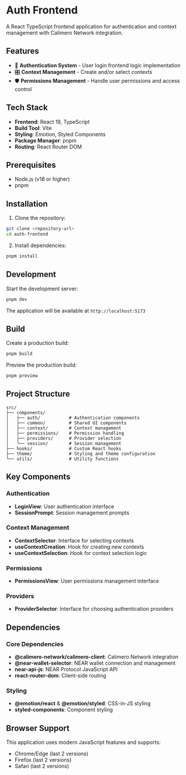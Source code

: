 # Auth Frontend

A React TypeScript frontend application for authentication and context management with Calimero Network integration.

## Features

- 🔐 **Authentication System** - User login frontend logic implementation
- 🎛️ **Context Management** - Create and/or select contexts
- 🛡️ **Permissions Management** - Handle user permissions and access control

## Tech Stack

- **Frontend**: React 19, TypeScript
- **Build Tool**: Vite
- **Styling**: Emotion, Styled Components
- **Package Manager**: pnpm
- **Routing**: React Router DOM

## Prerequisites

- Node.js (v18 or higher)
- pnpm

## Installation

1. Clone the repository:
```bash
git clone <repository-url>
cd auth-frontend
```

2. Install dependencies:
```bash
pnpm install
```

## Development

Start the development server:
```bash
pnpm dev
```

The application will be available at `http://localhost:5173`

## Build

Create a production build:
```bash
pnpm build
```

Preview the production build:
```bash
pnpm preview
```

## Project Structure

```
src/
├── components/
│   ├── auth/           # Authentication components
│   ├── common/         # Shared UI components
│   ├── context/        # Context management
│   ├── permissions/    # Permission handling
│   ├── providers/      # Provider selection
│   └── session/        # Session management
├── hooks/              # Custom React hooks
├── theme/              # Styling and theme configuration
└── utils/              # Utility functions
```

## Key Components

### Authentication
- **LoginView**: User authentication interface
- **SessionPrompt**: Session management prompts

### Context Management
- **ContextSelector**: Interface for selecting contexts
- **useContextCreation**: Hook for creating new contexts
- **useContextSelection**: Hook for context selection logic

### Permissions
- **PermissionsView**: User permissions management interface

### Providers
- **ProviderSelector**: Interface for choosing authentication providers

## Dependencies

### Core Dependencies
- **@calimero-network/calimero-client**: Calimero Network integration
- **@near-wallet-selector**: NEAR wallet connection and management
- **near-api-js**: NEAR Protocol JavaScript API
- **react-router-dom**: Client-side routing

### Styling
- **@emotion/react** & **@emotion/styled**: CSS-in-JS styling
- **styled-components**: Component styling

## Browser Support

This application uses modern JavaScript features and supports:
- Chrome/Edge (last 2 versions)
- Firefox (last 2 versions)
- Safari (last 2 versions)
